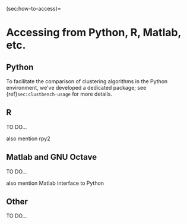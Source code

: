 



(sec:how-to-access)=
# Accessing from Python, R, Matlab, etc.


## Python

To facilitate the comparison of clustering algorithms in the
Python environment, we've developed a dedicated package;
see {ref}`sec:clustbench-usage` for more details.


## R


TO DO...


also mention rpy2


## Matlab and GNU Octave


TO DO...

also mention Matlab interface to Python


## Other

TO DO...
